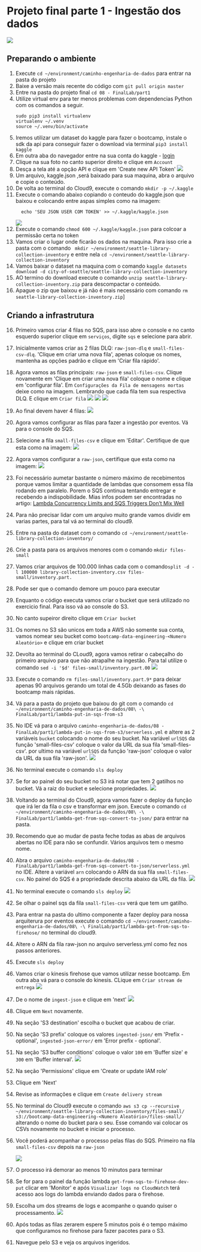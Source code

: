 

# Projeto final parte 1 - Ingestão dos dados
![](img/events-arch.png)


## Preparando o ambiente

1. Execute `cd ~/environment/caminho-engenharia-de-dados` para entrar na pasta do projeto
2. Baixe a versão mais recente do código com `git pull origin master`
3. Entre na pasta do projeto final `cd 08 - FinalLab/part1`
4. Utilize virtual env para ter menos problemas com dependencias Python com os comandos a seguir.
    ``` shell
    sudo pip3 install virtualenv
    virtualenv ~/.venv
    source ~/.venv/bin/activate
    ```
5. Iremos utilizar um dataset do kaggle para fazer o bootcamp, instale o sdk da api para conseguir fazer o download via terminal `pip3 install kaggle`
6. Em outra aba do navegador entre na sua conta do kaggle - [login](https://www.kaggle.com/city-of-seattle/seattle-library-collection-inventory)
7. Clique na sua foto no canto superior direito e clique em `Account`
8. Desça a tela até a opção API e clique em 'Create new API Token'
    ![](img/createTokenKaggle.png)
9. Um arquivo, kaggle.json ,será baixado para sua maquina, abra o arquivo e copie o conteúdo.
10. De volta ao terminal do Cloud9, execute o comando `mkdir -p ~/.kaggle`
11. Execute o comando abaixo copiando o conteudo do kaggle.json que baixou e colocando entre aspas simples como na imagem:
    ```
      echo 'SEU JSON USER COM TOKEN' >> ~/.kaggle/kaggle.json
    ```
    ![](IMG/../img/setTokenKaggle.png)
12. Execute o comando `chmod 600 ~/.kaggle/kaggle.json` para colcoar a permissão certa no token
13. Vamos criar o lugar onde ficarão os dados na maquina. Para isso crie a pasta com o comando ` mkdir ~/environment/seattle-library-collection-inventory` e entre nela `cd ~/environment/seattle-library-collection-inventory`
14. Vamos baixar o dataset na maquina com o comando `kaggle datasets download -d city-of-seattle/seattle-library-collection-inventory`
15. AO termino do download execute o comando `unzip seattle-library-collection-inventory.zip` para descompactar o conteúdo.
16. Apague o zip que baixou e já não é mais necessário com comando `rm seattle-library-collection-inventory.zip`]

## Criando a infrastrutura

16. Primeiro vamos criar 4 filas no SQS, para isso abre o console e no canto esquerdo superior clique em `serviços`, digite `sqs` e selecione para abrir.
   
17. Inicialmente vamos criar as 2 filas DLQ: `raw-json-dlq` e `small-files-csv-dlq`. 'Clique em criar uma nova fila', apenas coloque os nomes, mantenha as opções padrão e clique em 'Criar fila rápido'.
  
18. Agora vamos as filas principais: `raw-json` e `small-files-csv`. Clique novamente em 'Clique em criar uma nova fila' coloque o nome e clique em 'configurar fila'. Em `Configurações da Fila de mensagens mortas` deixe como na imagem. Lembrando que cada fila tem sua respectiva DLQ. E clique em `Criar fila`
   ![](img/sqs1.png)
   ![](img/sqs2.png)
   ![](img/sqs3.png)
19. Ao final devem haver 4 filas:
   ![](img/sqs4.png)
20. Agora vamos configurar as filas para fazer a ingestão por eventos. Vá para o console do SQS.
21. Selecione a fila `small-files-csv` e clique em 'Editar'. Certifique de que esta como na imagem:
   ![](img/sqs1.png)
22. Agora vamos configurar a `raw-json`, certifique que esta como na imagem:
   ![](img/sqs2.png)
23. Foi necessário aumetar bastante o número máximo de recebimentos porque vamos limitar a quantidade de lambdas que consomem essa fila rodando em paralelo. Porem o SQS continua tentando entregar e recebendo a indispobilidade. Mias infos podem ser encontradas no artigo: [Lambda Concurrency Limits and SQS Triggers Don’t Mix Well](https://medium.com/@zaccharles/lambda-concurrency-limits-and-sqs-triggers-dont-mix-well-sometimes-eb23d90122e0)
24. Para não precisar lidar com um arquivo muito grande vamos dividir em varias partes, para tal vá ao terminal do cloud9.
25. Entre na pasta do dataset com o comando `cd ~/environment/seattle-library-collection-inventory/`
26. Crie a pasta para os arquivos menores com o comando `mkdir files-small`
27. Vamos criar arquivos de 100.000 linhas cada com o comando`split -d -l 100000 library-collection-inventory.csv files-small/inventory.part.` 
28. Pode ser que o comando demore um pouco para executar
29. Enquanto o código executa vamos criar o bucket que será utilizado no exercicio final. Para isso vá ao console do S3.
30. No canto supeiror direito clique em `Criar bucket`
31. Os nomes no S3 são unicos em toda a AWS não somente sua conta, vamos nomear seu bucket como `bootcamp-data-engineering-<Numero Aleatório>` e clique em criar bucket
32. Devolta ao terminal do CLoud9, agora vamos retirar o cabeçalho do primeiro arquivo para que não atrapalhe na ingestão. Para tal utilize o comando `sed -i '$d' files-small/inventory.part.00`
    ![](img/sed1.png)
33. Execute o comando `rm files-small/inventory.part.9*` para deixar apenas 90 arquivos gerando um total de 4.5Gb deixando as fases do bootcamp mais rápidas.
34. Vá para a pasta do projeto que baixou do git com o comando `cd ~/environment/caminho-engenharia-de-dados/08\ -\ FinalLab/part1/lambda-put-in-sqs-from-s3`
35. No IDE vá para o arquivo `caminho-engenharia-de-dados/08 - FinalLab/part1/lambda-put-in-sqs-from-s3/serverless.yml` e altere as 2 variáveis `bucket` colocando o nome do seu bucket. Na variável `urlSQS` da função 'small-files-csv' coloque o valor da URL da sua fila 'small-files-csv'. por ultimo na variável `urlSQS` da função 'raw-json' coloque o valor da URL da sua fila 'raw-json'.
    ![](img/ide1.png)
36. No terminal execute o comando `sls deploy`
37. Se for ao painel do seu bucket no S3 irá notar que tem 2 gatilhos no bucket. Vá a raiz do bucket e selecione propriedades. 
    ![](img/s3-2.png)
38. Voltando ao terminal do Cloud9, agora vamos fazer o deploy da função que irá ler da fila o csv e transformar em json. Execute o comando `cd ~/environment/caminho-engenharia-de-dados/08\ -\ FinalLab/part1/lambda-get-from-sqs-convert-to-json/` para entrar na pasta.
39. Recomendo que ao mudar de pasta feche todas as abas de arquivos abertas no IDE para não se confundir. Vários arquivos tem o mesmo nome.
40. Abra o arquivo `caminho-engenharia-de-dados/08 - FinalLab/part1/lambda-get-from-sqs-convert-to-json/serverless.yml` no IDE. Altere a variável `arn` colocando o ARN da sua fila `small-files-csv`. No painel do SQS é a propriedade descrita abaixo da URL da fila.
    ![](img/ide2.png)
41. No terminal execute o comando `sls deploy`
    ![](img/sls2.png)
42. Se olhar o painel sqs da fila `small-files-csv` verá que tem um gatilho.
43. Para entrar na pasta do ultimo componente a fazer deploy para nossa arquiterura por eventos execute o comando `cd ~/environment/caminho-engenharia-de-dados/08\ -\ FinalLab/part1/lambda-get-from-sqs-to-firehose/` no terminal do cloud9.
44. Altere o ARN da fila raw-json no arquivo serverless.yml como fez nos passos anteriores.
45. Execute `sls deploy`
46. Vamos criar o kinesis firehose que vamos utilizar nesse bootcamp. Em outra aba vá para o console do kinesis. CLique em `Criar stream de entrega`
    ![](img/kinesis1.png)
47. De o nome de `ingest-json` e clique em 'next'
    ![](img/kinesis2.png)
48. Clique em `Next` novamente.
49. Na seção 'S3 destination' escolha o bucket que acabou de criar.
50. Na seção 'S3 prefix' coloque os valores `ingested-json/` em 'Prefix - optional', `ingested-json-error/` em 'Error prefix - optional'.
51. Na seção 'S3 buffer conditions' coloque o valor `100` em 'Buffer size' e `300` em 'Buffer interval'.
    ![](img/kinesis5.png)
52. Na seção 'Permissions' clique em 'Create or update IAM role'
53. Clique em 'Next'
54. Revise as informações e clique em `Create delivery stream`
55. No terminal do Cloud9 execute o comando `aws s3 cp --recursive ~/environment/seattle-library-collection-inventory/files-small/ s3://bootcamp-data-engineering-<Numero Aleatório>/files-small/` alterando o nome do bucket para o seu. Esse comando vai colocar os CSVs novamente no bucket e iniciar o processo.
56. Você poderá acompanhar o processo pelas filas do SQS. Primeiro na fila `small-files-csv` depois na `raw-json`
    
    ![](img/sqs4.png)
57. O processo irá demorar ao menos 10 minutos para terminar
58. Se for para o painel da função lambda `get-from-sqs-to-firehose-dev-put` clicar em 'Monitor' e após `Visualizar logs no CloudWatch` terá acesso aos logs do lambda enviando dados para o firehose.
59. Escolha um dos streams de logs e acompanhe o quando quiser o processamento.
    ![](img/cw1.png)
60. Após todas as filas zerarem espere 5 minutos pois é o tempo máximo que configuramos no firehose para fazer pacotes para o S3.
61. Navegue pelo S3 e veja os arquivos ingeridos.
